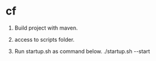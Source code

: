 # cf

1. Build project with maven.

2. access to scripts folder.

3. Run startup.sh as command below.
  ./startup.sh --start
